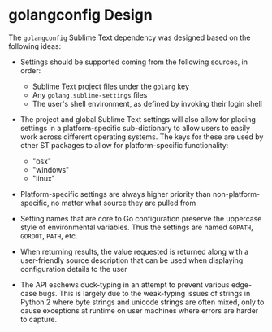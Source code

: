 # golangconfig Design

The `golangconfig` Sublime Text dependency was designed based on the following
ideas:

 - Settings should be supported coming from the following sources, in order:
   - Sublime Text project files under the `golang` key
   - Any `golang.sublime-settings` files
   - The user's shell environment, as defined by invoking their login shell
 - The project and global Sublime Text settings will also allow for placing
   settings in a platform-specific sub-dictionary to allow users to easily
   work across different operating systems. The keys for these are used by
   other ST packages to allow for platform-specific functionality:
   - "osx"
   - "windows"
   - "linux"
 - Platform-specific settings are always higher priority than
   non-platform-specific, no matter what source they are pulled from
 - Setting names that are core to Go configuration preserve the uppercase style
   of environmental variables. Thus the settings are named `GOPATH`, `GOROOT`,
   `PATH`, etc.


 - When returning results, the value requested is returned along with a
   user-friendly source description that can be used when displaying
   configuration details to the user
 - The API eschews duck-typing in an attempt to prevent various edge-case bugs.
   This is largely due to the weak-typing issues of strings in Python 2 where
   byte strings and unicode strings are often mixed, only to cause exceptions
   at runtime on user machines where errors are harder to capture.
